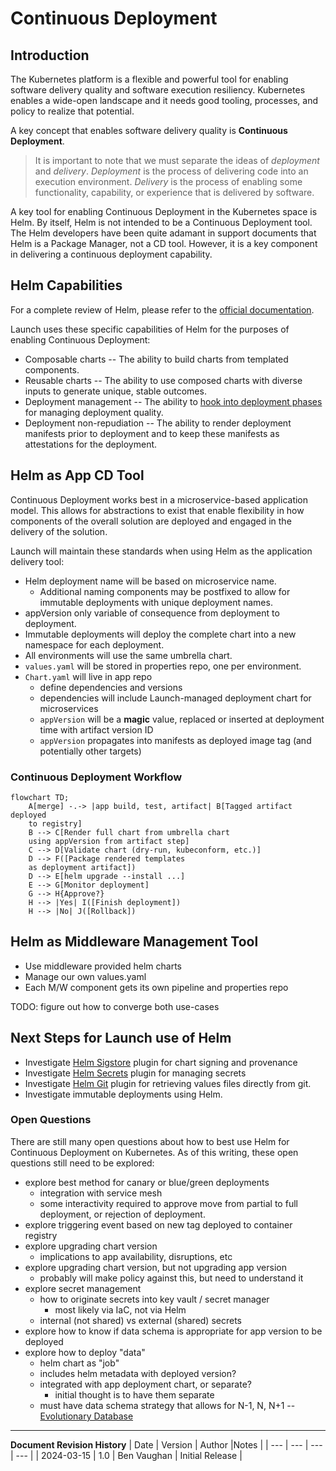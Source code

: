 # Continuous Deployment

## Introduction

The Kubernetes platform is a flexible and powerful tool for enabling software delivery quality and software execution resiliency. Kubernetes enables a wide-open landscape and it needs good tooling, processes, and policy to realize that potential. 

A key concept that enables software delivery quality is **Continuous Deployment**. 

> It is important to note that we must separate the ideas of *deployment* and *delivery*. *Deployment* is the process of delivering code into an execution environment. *Delivery* is the process of enabling some functionality, capability, or experience that is delivered by software.

A key tool for enabling Continuous Deployment in the Kubernetes space is Helm. By itself, Helm is not intended to be a Continuous Deployment tool. The Helm developers have been quite adamant in support documents that Helm is a Package Manager, not a CD tool. However, it is a key component in delivering a continuous deployment capability.

## Helm Capabilities

For a complete review of Helm, please refer to the [official documentation](https://helm.sh/docs/). 

Launch uses these specific capabilities of Helm for the purposes of enabling Continuous Deployment:

* Composable charts -- The ability to build charts from templated components.
* Reusable charts -- The ability to use composed charts with diverse inputs to generate unique, stable outcomes.
* Deployment management -- The ability to [hook into deployment phases](https://helm.sh/docs/topics/charts_hooks/) for managing deployment quality.
* Deployment non-repudiation -- The ability to render deployment manifests prior to deployment and to keep these manifests as attestations for the deployment.

## Helm as App CD Tool

Continuous Deployment works best in a microservice-based application model. This allows for abstractions to exist that enable flexibility in how components of the overall solution are deployed and engaged in the delivery of the solution.

Launch will maintain these standards when using Helm as the application delivery tool:

* Helm deployment name will be based on microservice name.
  * Additional naming components may be postfixed to allow for immutable deployments with unique deployment names.
* appVersion only variable of consequence from deployment to deployment.
* Immutable deployments will deploy the complete chart into a new namespace for each deployment.
* All environments will use the same umbrella chart.
* `values.yaml` will be stored in properties repo, one per environment.
* `Chart.yaml` will live in app repo
  * define dependencies and versions
  * dependencies will include Launch-managed deployment chart for microservices
  * `appVersion` will be a **magic** value, replaced or inserted at deployment time with artifact version ID
  * `appVersion` propagates into manifests as deployed image tag (and potentially other targets)

### Continuous Deployment Workflow

```mermaid
flowchart TD;
    A[merge] -.-> |app build, test, artifact| B[Tagged artifact deployed
    to registry]
    B --> C[Render full chart from umbrella chart 
    using appVersion from artifact step]
    C --> D[Validate chart (dry-run, kubeconform, etc.)]
    D --> F([Package rendered templates 
    as deployment artifact])
    D --> E[helm upgrade --install ...]
    E --> G[Monitor deployment]
    G --> H{Approve?}
    H --> |Yes| I([Finish deployment])
    H --> |No| J([Rollback])
```

## Helm as Middleware Management Tool

* Use middleware provided helm charts
* Manage our own values.yaml 
* Each M/W component gets its own pipeline and properties repo

TODO: figure out how to converge both use-cases

## Next Steps for Launch use of Helm

* Investigate [Helm Sigstore](https://github.com/sigstore/helm-sigstore?tab=readme-ov-file) plugin for chart signing and provenance 
* Investigate [Helm Secrets](https://github.com/jkroepke/helm-secrets) plugin for managing secrets 
* Investigate [Helm Git](https://github.com/aslafy-z/helm-git) plugin for retrieving values files directly from git.
* Investigate immutable deployments using Helm.

### Open Questions

There are still many open questions about how to best use Helm for Continuous Deployment on Kubernetes. As of this writing, these open questions still need to be explored:

* explore best method for canary or blue/green deployments
  * integration with service mesh
  * some interactivity required to approve move from partial to full deployment, or rejection of deployment.
* explore triggering event based on new tag deployed to container registry
* explore upgrading chart version
  * implications to app availability, disruptions, etc
* explore upgrading chart version, but not upgrading app version
  * probably will make policy against this, but need to understand it
* explore secret management
  * how to originate secrets into key vault / secret manager
    * most likely via IaC, not via Helm
  * internal (not shared) vs external (shared) secrets
* explore how to know if data schema is appropriate for app version to be deployed
* explore how to deploy "data"
  * helm chart as "job"
  * includes helm metadata with deployed version?
  * integrated with app deployment chart, or separate?
    * initial thought is to have them separate
  * must have data schema strategy that allows for N-1, N, N+1 -- [Evolutionary Database](https://www.martinfowler.com/articles/evodb.html)

---
**Document Revision History**
| Date | Version | Author |Notes |
| --- | --- | --- | --- |
| 2024-03-15 | 1.0 | Ben Vaughan | Initial Release |
